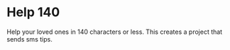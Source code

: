# Help 140

Help your loved ones in 140 characters or less. This creates a project that sends sms tips. 

